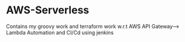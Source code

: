 # AWS-Serverless

Contains my groovy work and terraform work w.r.t AWS API Gateway--> Lambda Automation and CI/Cd using jenkins
